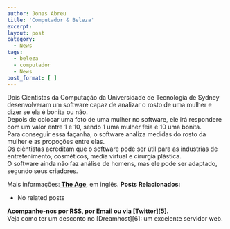 ```yaml
---
author: Jonas Abreu
title: 'Computador & Beleza'
excerpt:
layout: post
category:
  - News
tags:
  - beleza
  - computador
  - News
post_format: [ ]
---
```

Dois Cientistas da Computação da Universidade de Tecnologia de Sydney desenvolveram um software capaz de analizar o rosto de uma mulher e dizer se ela é bonita ou não.  
Depois de colocar uma foto de uma mulher no software, ele irá respondere com um valor entre 1 e 10, sendo 1 uma mulher feia e 10 uma bonita.  
Para conseguir essa façanha, o software analiza medidas do rosto da mulher e as propoções entre elas.  
Os ciêntistas acreditam que o software pode ser útil para as industrias de entretenimento, cosméticos, media virtual e cirurgia plástica.  
O software ainda não faz análise de homens, mas ele pode ser adaptado, segundo seus criadores.

Mais informações:**[ The Age][1]**, em inglês. 
**Posts Relacionados:** 
*   No related posts









**Acompanhe-nos por [ RSS][3], por [Email][4] ou via [Twitter][5].**  
Veja como ter um desconto no [Dreamhost][6]: um excelente servidor web.

 [1]: http://www.theage.com.au/news/national/beautiful-computer-says-yes/2007/03/17/1174080223528.html
 [2]: https://twitter.com/share
 [3]: http://feeds.feedburner.com/VidaGeek
 [4]: http://feedburner.google.com/fb/a/mailverify?uri=VidaGeek&loc=pt_BR


